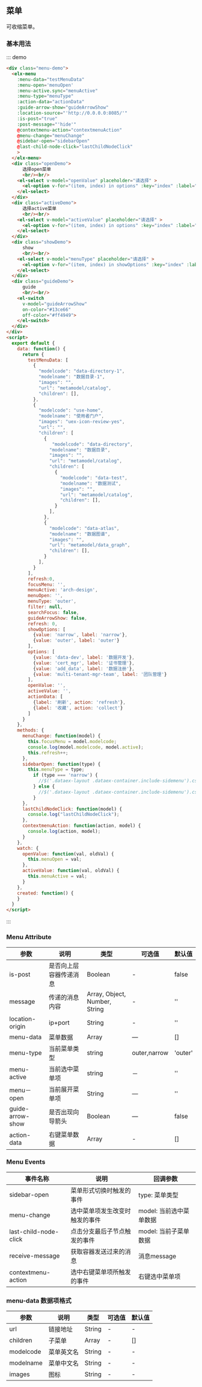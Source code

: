 ## 菜单

可收缩菜单。

### 基本用法


::: demo
```html
<div class="menu-demo">
  <elx-menu
    :menu-data="testMenuData"
    :menu-open='menuOpen'
    :menu-active.sync="menuActive"
    :menu-type="menuType"
    :action-data="actionData"
    :guide-arrow-show="guideArrowShow"
    :location-source="'http://0.0.0.0:8085/'"
    :is-post="true"
    :post-message="'hide'"
    @contextmenu-action="contextmenuAction"
    @menu-change="menuChange"
    @sidebar-open="sidebarOpen"
    @last-child-node-click="lastChildNodeClick"
    >
  </elx-menu>
  <div class="openDemo">
      选择open菜单
      <br/><br/>
    <el-select v-model="openValue" placeholder="请选择" >
      <el-option v-for="(item, index) in options" :key="index" :label="item.label" :value="item.value"></el-option>
    </el-select>
  </div>
  <div class="activeDemo">
      选择active菜单
      <br/><br/>
    <el-select v-model="activeValue" placeholder="请选择" >
      <el-option v-for="(item, index) in options" :key="index" :label="item.label" :value="item.value"></el-option>
    </el-select>
  </div>
  <div class="showDemo">
      show
      <br/><br/>
    <el-select v-model="menuType" placeholder="请选择" >
      <el-option v-for="(item, index) in showOptions" :key="index" :label="item.label" :value="item.value"></el-option>
    </el-select>
  </div>
  <div class="guideDemo">
      guide
      <br/><br/>
    <el-switch
      v-model="guideArrowShow"
      on-color="#13ce66"
      off-color="#ff4949">
    </el-switch>
  </div>
</div>
<script>
  export default {
    data: function() {
      return {
        testMenuData: [
          {
            "modelcode": "data-directory-1",
            "modelname": "数据目录-1",
            "images": "",
            "url": "metamodel/catalog",
            "children": [],
          },
          {
            "modelcode": "use-home",
            "modelname": "使用者门户",
            "images": "uex-icon-review-yes",
            "url": "",
            "children": [
              {
                 "modelcode": "data-directory",
                "modelname": "数据目录",
                "images": "",
                "url": "metamodel/catalog",
                "children": [
                  {
                    "modelcode": "data-test",
                    "modelname": "数据测试",
                    "images": "",
                    "url": "metamodel/catalog",
                    "children": [],
                  }
                ],
              },
              {
                "modelcode": "data-atlas",
                "modelname": "数据图谱",
                "images": "",
                "url": "metamodel/data_graph",
                "children": [],
              }
            ],
          }
        ],
        refresh:0,
        focusMenu: '',
        menuActive: 'arch-design',
        menuOpen: '',
        menuType: 'outer',
        filter: null,
        searchFocus: false,
        guideArrowShow: false,
        refresh: 0,
        showOptions: [
          {value: 'narrow', label: 'narrow'},
          {value: 'outer', label: 'outer'}
        ],
        options: [
          {value: 'data-dev', label: '数据开发'},
          {value: 'cert_mgr', label: '证书管理'},
          {value: 'add_data', label: '数据注册'},
          {value: 'multi-tenant-mgr-team', label: '团队管理'}
        ],
        openValue: '',
        activeValue: '',
        actionData: [
          {label: '刷新', action: 'refresh'},
          {label: '收藏', action: 'collect'}
        ]
      }
    },
    methods: {
      menuChange: function(model) {
        this.focusMenu = model.modelcode;
        console.log(model.modelcode, model.active);
        this.refresh++;
      },
      sidebarOpen: function(type) {
        this.menuType = type;
          if (type === 'narrow') {
            //$('.dataex-layout .dataex-container.include-sidemenu').css("margin-left","52px");
          } else {
            //$('.dataex-layout .dataex-container.include-sidemenu').css("margin-left","182px");
          }
      },
      lastChildNodeClick: function(model) {
        console.log("lastChildNodeClick");
      },
      contextmenuAction: function(action, model) {
        console.log(action, model);
      }
    },
    watch: {
      openValue: function(val, oldVal) {
        this.menuOpen = val;
      },
      activeValue: function(val, oldVal) {
        this.menuActive = val;
      }
    },
    created: function() {
    }
  }
</script>
```
:::


### Menu Attribute
| 参数      | 说明    | 类型      | 可选值       | 默认值   |
|---------- |-------- |---------- |-------------  |-------- |
| is-post | 是否向上层容器传递消息 | Boolean | - | false |
| message | 传递的消息内容 | Array, Object, Number, String | - | '' |
| location-origin | ip+port | String | - | '' |
| menu-data | 菜单数据 | Array    | — | [] |
| menu-type     | 当前菜单类型   | string    | outer,narrow | 'outer' |
| menu-active     | 当前选中菜单项   | string  |   －   | '' |
| menu－open | 当前展开菜单项 | String    | — | '' |
| guide-arrow-show | 是否出现向导箭头 | Boolean    | — | false |
| action-data | 右键菜单数据 | Array | - | [] |

### Menu Events
| 事件名称      | 说明    | 回调参数      |
|---------- |-------- |---------- |
| sidebar-open  | 菜单形式切换时触发的事件 | type: 菜单类型  |
| menu-change  | 选中菜单项发生改变时触发的事件 | model: 当前选中菜单数据  |
| last-child-node-click  | 点击分支最后子节点触发的事件 | model: 当前子菜单数据  |
| receive-message | 获取容器发送过来的消息 | 消息message |
| contextmenu-action | 选中右键菜单项所触发的事件 | 右键选中菜单项 |

### menu-data 数据项格式
| 参数      | 说明    | 类型      | 可选值       | 默认值   |
|---------- |-------- |---------- |-------------  |-------- |
| url | 链接地址 | String | - | - |
| children | 子菜单 | Array | - | [] |
| modelcode | 菜单英文名 | String | - | - |
| modelname | 菜单中文名 | String | - | - |
| images | 图标 | String | - | - |
